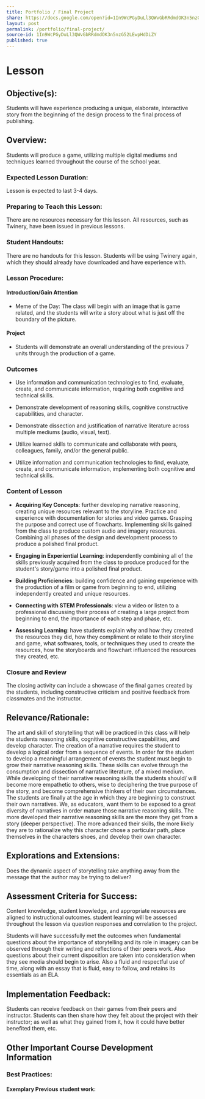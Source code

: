 ```yaml
---
title: Portfolio / Final Project
share: https://docs.google.com/open?id=1In9WcPGyDuLl3QWvGbRRdmdOK3n5nzG52LEwpHdDiZY
layout: post
permalink: /portfolio/final-project/
source-id: 1In9WcPGyDuLl3QWvGbRRdmdOK3n5nzG52LEwpHdDiZY
published: true
---
```

#  Lesson

##  Objective(s):

Students will have experience producing a unique, elaborate, interactive story from the beginning of the design process to the final process of publishing.

##  Overview:

Students will produce a game, utilizing multiple digital mediums and techniques learned throughout the course of the school year. 

###  Expected Lesson Duration: 

Lesson is expected to last 3-4 days.

###  Preparing to Teach this Lesson:

There are no resources necessary for this lesson. All resources, such as Twinery, have been issued in previous lessons.

###  Student Handouts:

There are no handouts for this lesson. Students will be using Twinery again, which they should already have downloaded and have experience with.

###  Lesson Procedure:

####  Introduction/Gain Attention

    

-  Meme of the Day: The class will begin with an image that is game related, and the students will write a story about what is just off the boundary of the picture.

####  Project

- Students will demonstrate an overall understanding of the previous 7 units through the production of a game.

###  Outcomes

-   Use information and communication technologies to find, evaluate, create, and communicate information, requiring both cognitive and technical skills.

    

-   Demonstrate development of reasoning skills, cognitive constructive capabilities, and character.

    

-   Demonstrate dissection and justification of narrative literature across multiple mediums (audio, visual, text).

    

-   Utilize  learned skills to communicate and collaborate with peers, colleagues, family, and/or the general public.

    

-   Utilize information and communication technologies to find, evaluate, create, and communicate information, implementing both cognitive and technical skills.

###  Content of Lesson

- **Acquiring Key Concepts**: further developing narrative reasoning, creating unique resources relevant to the storyline. Practice and experience with documentation for stories and video games. Grasping the purpose and correct use of flowcharts. Implementing skills gained from the class to produce custom audio and imagery resources. Combining all phases of the design and development process to produce a polished final product.

- **Engaging in Experiential Learning**: independently combining all of the skills previously acquired from the class to produce produced for the student's story/game into a polished final product.

- **Building Proficiencies**: building confidence and gaining experience with the production of a film or game from beginning to end, utilizing independently created and unique resources.

- **Connecting with STEM Professionals**: view a video or listen to a professional discussing their process of creating a large project from beginning to end, the importance of each step and phase, etc.

- **Assessing Learning**: have students explain why and how they created the resources they did, how they compliment or relate to their storyline and game, what softwares, tools, or techniques they used to create the resources, how the storyboards and flowchart influenced the resources they created, etc.

###  Closure and Review 

The closing activity can include a showcase of the final games created by the students, including constructive criticism and positive feedback from classmates and the instructor.

    

##  Relevance/Rationale:

The art and skill of storytelling that will be practiced in this class will help the students reasoning skills, cognitive constructive capabilities, and develop character. The creation of a narrative requires the student to develop a logical order from a sequence of events. In order for the student to develop a meaningful arrangement of events the student must begin to grow their narrative reasoning skills. These skills can evolve through the consumption and dissection of narrative literature, of a mixed medium. While developing of their narrative reasoning skills the students should/ will become more empathetic to others, wise to deciphering the true purpose of the story, and become comprehensive thinkers of their own circumstances. The students are finally at the age in which they are beginning to construct their own narratives. We, as educators, want them to be exposed to a great diversity of narratives in order mature those narrative reasoning skills. The more developed their narrative reasoning skills are the more they get from a story (deeper perspective). The more advanced their skills, the more likely they are to rationalize why this character chose a particular path, place themselves in the characters shoes, and develop their own character.

  

##  Explorations and Extensions:

Does the dynamic aspect of storytelling take anything away from the message that the author may be trying to deliver?

##  Assessment Criteria for Success:

Content knowledge, student knowledge, and appropriate resources are aligned to instructional outcomes. student learning will be assessed throughout the lesson via question responses and correlation to the project.

Students will have successfully met the outcomes when fundamental questions about the importance of storytelling and its role in imagery can be observed through their writing and reflections of their peers work. Also questions about their current disposition are taken into consideration when they see media should begin to arise. Also a fluid and respectful use of time, along with an essay that is fluid, easy to follow, and retains its essentials as an ELA.

##  Implementation Feedback: 

Students can receive feedback on their games  from their peers and instructor. Students can then share how they felt about the project with their instructor; as well as what they gained from it, how it could have better benefited them, etc.

##  Other Important Course Development Information

###  Best Practices:

#### Exemplary Previous student work: 

